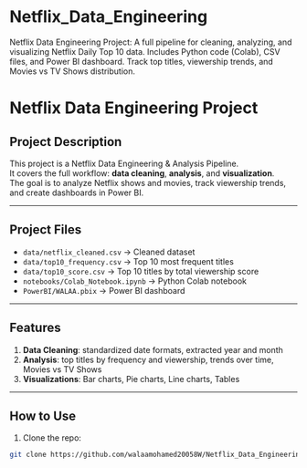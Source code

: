 # Netflix_Data_Engineering
Netflix Data Engineering Project: A full pipeline for cleaning, analyzing, and visualizing Netflix Daily Top 10 data. Includes Python code (Colab), CSV files, and Power BI dashboard. Track top titles, viewership trends, and Movies vs TV Shows distribution.
# Netflix Data Engineering Project

## Project Description
This project is a Netflix Data Engineering & Analysis Pipeline.  
It covers the full workflow: **data cleaning**, **analysis**, and **visualization**.  
The goal is to analyze Netflix shows and movies, track viewership trends, and create dashboards in Power BI.

---

## Project Files
- `data/netflix_cleaned.csv` → Cleaned dataset  
- `data/top10_frequency.csv` → Top 10 most frequent titles  
- `data/top10_score.csv` → Top 10 titles by total viewership score  
- `notebooks/Colab_Notebook.ipynb` → Python Colab notebook  
- `PowerBI/WALAA.pbix` → Power BI dashboard

---

## Features
1. **Data Cleaning**: standardized date formats, extracted year and month  
2. **Analysis**: top titles by frequency and viewership, trends over time, Movies vs TV Shows  
3. **Visualizations**: Bar charts, Pie charts, Line charts, Tables

---
## How to Use
1. Clone the repo:  
```bash
git clone https://github.com/walaamohamed20058W/Netflix_Data_Engineering.git
